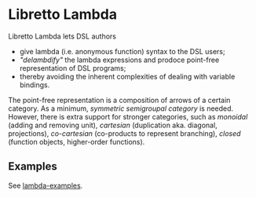 # Libretto Lambda

Libretto Lambda lets DSL authors
 - give lambda (i.e. anonymous function) syntax to the DSL users;
 - _"delambdify"_ the lambda expressions and prodoce point-free representation of DSL programs;
 - thereby avoiding the inherent complexities of dealing with variable bindings.

The point-free representation is a composition of arrows of a certain category.
As a minimum, _symmetric semigroupal category_ is needed.
However, there is extra support for stronger categories, such as
_monoidal_ (adding and removing unit),
_cartesian_ (duplication aka. diagonal, projections),
_co-cartesian_ (co-products to represent branching),
_closed_ (function objects, higher-order functions).

## Examples

See [lambda-examples](../lambda-examples).
